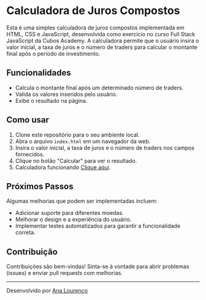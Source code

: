 # Calculadora de Juros Compostos

Esta é uma simples calculadora de juros compostos implementada em HTML, CSS e JavaScript, desenvolvida como exercício no curso Full Stack JavaScript da Cubos Academy. A calculadora permite que o usuário insira o valor inicial, a taxa de juros e o número de traders para calcular o montante final após o período de investimento.

## Funcionalidades

- Calcula o montante final após um determinado número de traders.
- Valida os valores inseridos pelo usuário.
- Exibe o resultado na página.

## Como usar

1. Clone este repositório para o seu ambiente local.
2. Abra o arquivo `index.html` em um navegador da web.
3. Insira o valor inicial, a taxa de juros e o número de traders nos campos fornecidos.
4. Clique no botão "Calcular" para ver o resultado.
5. Calculadora funcionando [Clique aqui](https://aaplourenco.github.io/juros-traders/).

## Próximos Passos

Algumas melhorias que podem ser implementadas incluem:

- Adicionar suporte para diferentes moedas.
- Melhorar o design e a experiência do usuário.
- Implementar testes automatizados para garantir a funcionalidade correta.

## Contribuição

Contribuições são bem-vindas! Sinta-se à vontade para abrir problemas (issues) e enviar pull requests com melhorias.

---

Desenvolvido por [Ana Lourenço](https://github.com/aaplourenco)
